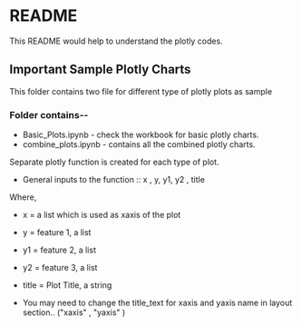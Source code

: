 # README #
This README would help to understand the plotly codes.

## Important Sample Plotly Charts ##
This folder contains two file for different type of plotly plots as sample 

### Folder contains-- 
* Basic_Plots.ipynb - check the workbook for basic plotly charts.
* combine_plots.ipynb - contains all the combined plotly charts.

Separate plotly function is created for each type of plot. 

- General inputs to the function :: x , y, y1, y2 , title

Where,
- x = a list which is used as xaxis of the plot
- y = feature 1, a list
- y1 = feature 2, a list 
- y2 = feature 3, a list
- title = Plot Title, a string 

- You may need to change the title_text for xaxis and yaxis name in layout section.. ("xaxis" , "yaxis" )

